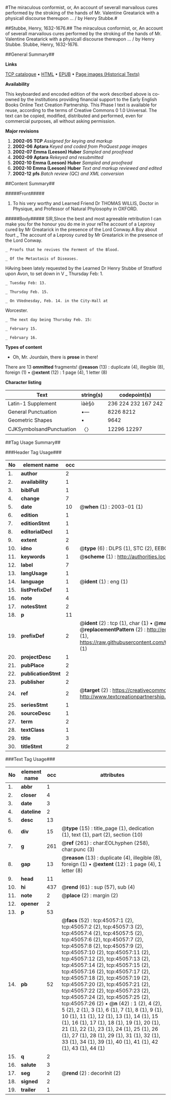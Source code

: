 #The miraculous conformist, or, An account of severall marvailous cures performed by the stroking of the hands of Mr. Valentine Greatarick with a physicall discourse thereupon ... / by Henry Stubbe.#

##Stubbe, Henry, 1632-1676.##
The miraculous conformist, or, An account of severall marvailous cures performed by the stroking of the hands of Mr. Valentine Greatarick with a physicall discourse thereupon ... / by Henry Stubbe.
Stubbe, Henry, 1632-1676.

##General Summary##

**Links**

[TCP catalogue](http://www.ota.ox.ac.uk/tcp/)  • 
[HTML](http://tei.it.ox.ac.uk/tcp/Texts-HTML/free/A61/A61891.html)  • 
[EPUB](http://tei.it.ox.ac.uk/tcp/Texts-EPUB/free/A61/A61891.epub) • 
[Page images (Historical Texts)](https://data.historicaltexts.jisc.ac.uk/view?pubId=eebo-10445685e&pageId=eebo-10445685e-45057-1)

**Availability**

This keyboarded and encoded edition of the
	       work described above is co-owned by the institutions
	       providing financial support to the Early English Books
	       Online Text Creation Partnership. This Phase I text is
	       available for reuse, according to the terms of Creative
	       Commons 0 1.0 Universal. The text can be copied,
	       modified, distributed and performed, even for
	       commercial purposes, all without asking permission.

**Major revisions**

1. __2002-05__ __TCP__ *Assigned for keying and markup*
1. __2002-06__ __Aptara__ *Keyed and coded from ProQuest page images*
1. __2002-07__ __Emma (Leeson) Huber__ *Sampled and proofread*
1. __2002-09__ __Aptara__ *Rekeyed and resubmitted*
1. __2002-10__ __Emma (Leeson) Huber__ *Sampled and proofread*
1. __2002-10__ __Emma (Leeson) Huber__ *Text and markup reviewed and edited*
1. __2002-12__ __pfs__ *Batch review (QC) and XML conversion*

##Content Summary##

#####Front#####

1. To his very worthy and Learned Friend
Dr THOMAS WILLIS,
Doctor in Physique, and Professor of
Natural Phylosophy in OXFORD.

#####Body#####
SIR,SInce the best and most agreeable retribution
I can make you for the honour you do me
in your reThe account of a Leprosy cured by
Mr Greatarick in the presence of the
Lord Conway.A Boy about fourt
    _ The account of a Leprosy cured by
Mr Greatarick in the presence of the
Lord Conway.

    _ Proofs that he revives the Ferment of the Blood.

    _ Of the Metastasis of Diseases.
HAving been lately requested by the
Learned Dr Henry Stubbe of
Stratford upon Avon, to set down
in V
    _ Thursday Feb: 1.

    _ Tuesday Feb: 13.

    _ Thursday Feb. 15.

    _ On VVednesday, Feb. 14. in the City-Hall at
Worcester.

    _ The next day being Thursday Feb. 15:

    _ February 15.

    _ February 16.

**Types of content**

  * Oh, Mr. Jourdain, there is **prose** in there!

There are 13 **ommitted** fragments! 
 @__reason__ (13) : duplicate (4), illegible (8), foreign (1)  •  @__extent__ (12) : 1 page (4), 1 letter (8)

**Character listing**


|Text|string(s)|codepoint(s)|
|---|---|---|
|Latin-1 Supplement|ìàè§ò|236 224 232 167 242|
|General Punctuation|•—|8226 8212|
|Geometric Shapes|▪|9642|
|CJKSymbolsandPunctuation|〈〉|12296 12297|

##Tag Usage Summary##

###Header Tag Usage###

|No|element name|occ|attributes|
|---|---|---|---|
|1.|__author__|2||
|2.|__availability__|1||
|3.|__biblFull__|1||
|4.|__change__|7||
|5.|__date__|10| @__when__ (1) : 2003-01 (1)|
|6.|__edition__|1||
|7.|__editionStmt__|1||
|8.|__editorialDecl__|1||
|9.|__extent__|2||
|10.|__idno__|6| @__type__ (6) : DLPS (1), STC (2), EEBO-CITATION (1), OCLC (1), VID (1)|
|11.|__keywords__|1| @__scheme__ (1) : http://authorities.loc.gov/ (1)|
|12.|__label__|7||
|13.|__langUsage__|1||
|14.|__language__|1| @__ident__ (1) : eng (1)|
|15.|__listPrefixDef__|1||
|16.|__note__|4||
|17.|__notesStmt__|2||
|18.|__p__|11||
|19.|__prefixDef__|2| @__ident__ (2) : tcp (1), char (1)  •  @__matchPattern__ (2) : ([0-9\-]+):([0-9IVX]+) (1), (.+) (1)  •  @__replacementPattern__ (2) : http://eebo.chadwyck.com/downloadtiff?vid=$1&page=$2 (1), https://raw.githubusercontent.com/textcreationpartnership/Texts/master/tcpchars.xml#$1 (1)|
|20.|__projectDesc__|1||
|21.|__pubPlace__|2||
|22.|__publicationStmt__|2||
|23.|__publisher__|2||
|24.|__ref__|2| @__target__ (2) : https://creativecommons.org/publicdomain/zero/1.0/ (1), http://www.textcreationpartnership.org/docs/. (1)|
|25.|__seriesStmt__|1||
|26.|__sourceDesc__|1||
|27.|__term__|2||
|28.|__textClass__|1||
|29.|__title__|3||
|30.|__titleStmt__|2||


###Text Tag Usage###

|No|element name|occ|attributes|
|---|---|---|---|
|1.|__abbr__|1||
|2.|__closer__|4||
|3.|__date__|3||
|4.|__dateline__|2||
|5.|__desc__|13||
|6.|__div__|15| @__type__ (15) : title_page (1), dedication (1), text (1), part (2), section (10)|
|7.|__g__|261| @__ref__ (261) : char:EOLhyphen (258), char:punc (3)|
|8.|__gap__|13| @__reason__ (13) : duplicate (4), illegible (8), foreign (1)  •  @__extent__ (12) : 1 page (4), 1 letter (8)|
|9.|__head__|11||
|10.|__hi__|437| @__rend__ (61) : sup (57), sub (4)|
|11.|__note__|2| @__place__ (2) : margin (2)|
|12.|__opener__|2||
|13.|__p__|53||
|14.|__pb__|52| @__facs__ (52) : tcp:45057:1 (2), tcp:45057:2 (2), tcp:45057:3 (2), tcp:45057:4 (2), tcp:45057:5 (2), tcp:45057:6 (2), tcp:45057:7 (2), tcp:45057:8 (2), tcp:45057:9 (2), tcp:45057:10 (2), tcp:45057:11 (2), tcp:45057:12 (2), tcp:45057:13 (2), tcp:45057:14 (2), tcp:45057:15 (2), tcp:45057:16 (2), tcp:45057:17 (2), tcp:45057:18 (2), tcp:45057:19 (2), tcp:45057:20 (2), tcp:45057:21 (2), tcp:45057:22 (2), tcp:45057:23 (2), tcp:45057:24 (2), tcp:45057:25 (2), tcp:45057:26 (2)  •  @__n__ (42) : 1 (2), 4 (2), 5 (2), 2 (1), 3 (1), 6 (1), 7 (1), 8 (1), 9 (1), 10 (1), 11 (1), 12 (1), 13 (1), 14 (1), 15 (1), 16 (1), 17 (1), 18 (1), 19 (1), 20 (1), 21 (1), 22 (1), 23 (1), 24 (1), 25 (1), 26 (1), 27 (1), 28 (1), 29 (1), 31 (1), 32 (1), 33 (1), 34 (1), 39 (1), 40 (1), 41 (1), 42 (1), 43 (1), 44 (1)|
|15.|__q__|2||
|16.|__salute__|3||
|17.|__seg__|2| @__rend__ (2) : decorInit (2)|
|18.|__signed__|2||
|19.|__trailer__|1||
